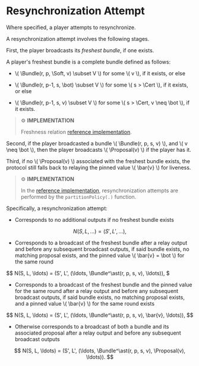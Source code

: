 $$
\newcommand \Bundle {\mathrm{Bundle}}
\newcommand \Soft {\mathit{soft}}
\newcommand \Cert {\mathit{cert}}
\newcommand \Proposal {\mathrm{Proposal}}
$$

# Resynchronization Attempt

Where specified, a player attempts to resynchronize.

A resynchronization attempt involves the following stages.

First, the player broadcasts its _freshest bundle_, if one exists.

A player's freshest bundle is a complete bundle defined as follows:

- \\( \Bundle(r, p, \Soft, v) \subset V \\) for some \\( v \\), if it exists, or
else

- \\( \Bundle(r, p-1, s, \bot) \subset V \\) for some \\( s > \Cert \\), if it exists,
or else

- \\( \Bundle(r, p-1, s, v) \subset V \\) for some \\( s > \Cert, v \neq \bot \\),
if it exists.

<!-- UPDATE PROPOSAL

We define a partial order relation of _freshness_, \\( f_> \\), in a hypothetical
set of complete bundles observed for the same round \\( r \\). Given two distinct
complete observed bundles, \\( \Bundle_e(r, p_e, s_e, v_e) \\) and \\( \Bundle_o(r, p_o, s_o, v_o) \\),
then:

- \\( \Bundle_e(r, p_e, \Cert, v_e) f_> \Bundle_o(r, p_o, s_o, v_o) \\) (note that it
is implicitly assumed that \\( s_o \neq \Cert \\)), or else

- \\( s_o, s_e \neq \Cert \\) and \\( \Bundle_e(r, p+i, s_e, v_e) f_> \Bundle_o(r, p, s_o, v_o) \\),
with \\( i > 0 \\), or else

- \\( \Bundle_e(r, p, Next_s, v_e) f_> \Bundle_o(r, p, \Soft, v_o )\\), otherwise

- \\( Bundle_e(r, p, \Next_s, \bot) \ f_> \Bundle_o(r, p, \Next_{s'}, v_o) \\)
(for any \\( v_o \neq \bot \\)).

For all other cases, the relation is undefined.

-->

> ⚙️ **IMPLEMENTATION**
>
> Freshness relation [reference implementation](https://github.com/algorand/go-algorand/blob/b6e5bcadf0ad3861d4805c51cbf3f695c38a93b7/agreement/events.go#L745).

Second, if the player broadcasted a bundle \\( \Bundle(r, p, s, v) \\), and \\( v \neq \bot \\),
then the player broadcasts \\( \Proposal(v) \\) if the player has it.

Third, if no \\( \Proposal(v) \\) associated with the freshest bundle exists, the protocol
still falls back to relaying the pinned value \\( \bar{v} \\) for liveness.

> ⚙️ **IMPLEMENTATION**
>
> In the [reference implementation](https://github.com/algorand/go-algorand/blob/b6e5bcadf0ad3861d4805c51cbf3f695c38a93b7/agreement/player.go#L518),
> resynchronization attempts are performed by the `partitionPolicy(.)` function.

Specifically, a resynchronization attempt:

- Corresponds to no additional outputs if no freshest bundle exists

$$
N(S, L, \ldots) = (S', L', \ldots),
$$

- Corresponds to a broadcast of the freshest bundle after a relay output and before
any subsequent broadcast outputs, if said bundle exists, no matching proposal exists,
and the pinned value \\( \bar{v} = \bot \\) for the same round

$$
N(S, L, \ldots) = (S', L', (\ldots, \Bundle^\ast(r, p, s, v), \ldots)),
$

- Corresponds to a broadcast of the freshest bundle and the pinned value for the same
round after a relay output and before any subsequent broadcast outputs, if said bundle
exists, no matching proposal exists, and a pinned value \\( \bar{v} \\) for the same
round exists

$$
N(S, L, \ldots) = (S', L', (\ldots, \Bundle^\ast(r, p, s, v), \bar{v}, \ldots)),
$$

- Otherwise corresponds to a broadcast of both a bundle and its associated
proposal after a relay output and before any subsequent broadcast
outputs

$$
N(S, L, \ldots) = (S', L', (\ldots, \Bundle^\ast(r, p, s, v), \Proposal(v), \ldots)).
$$